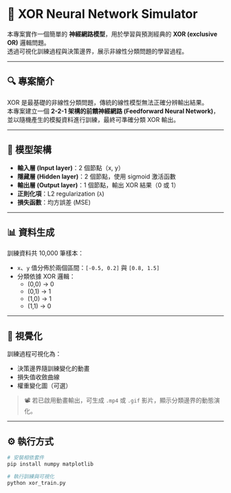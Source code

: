 # 🧠 XOR Neural Network Simulator

本專案實作一個簡單的 **神經網路模型**，用於學習與預測經典的 **XOR (exclusive OR)** 邏輯問題。  
透過可視化訓練過程與決策邊界，展示非線性分類問題的學習過程。

---

## 🔍 專案簡介
XOR 是最基礎的非線性分類問題，傳統的線性模型無法正確分辨輸出結果。  
本專案建立一個 **2-2-1 架構的前饋神經網路 (Feedforward Neural Network)**，並以隨機產生的模擬資料進行訓練，最終可準確分類 XOR 輸出。

---

## 🧩 模型架構
- **輸入層 (Input layer)**：2 個節點（x, y）
- **隱藏層 (Hidden layer)**：2 個節點，使用 sigmoid 激活函數
- **輸出層 (Output layer)**：1 個節點，輸出 XOR 結果（0 或 1）
- **正則化項**：L2 regularization (`λ`)
- **損失函數**：均方誤差 (MSE)

---

## 📊 資料生成
訓練資料共 10,000 筆樣本：
- `x`、`y` 值分佈於兩個區間：`[-0.5, 0.2]` 與 `[0.8, 1.5]`
- 分類依據 XOR 邏輯：
  - (0,0) → 0  
  - (0,1) → 1  
  - (1,0) → 1  
  - (1,1) → 0  

---

## 🎨 視覺化
訓練過程可視化為：
- 決策邊界隨訓練變化的動畫
- 損失值收斂曲線  
- 權重變化圖（可選）

> 📽 若已啟用動畫輸出，可生成 `.mp4` 或 `.gif` 影片，顯示分類邊界的動態演化。

---

## ⚙️ 執行方式
```bash
# 安裝相依套件
pip install numpy matplotlib

# 執行訓練與可視化
python xor_train.py
